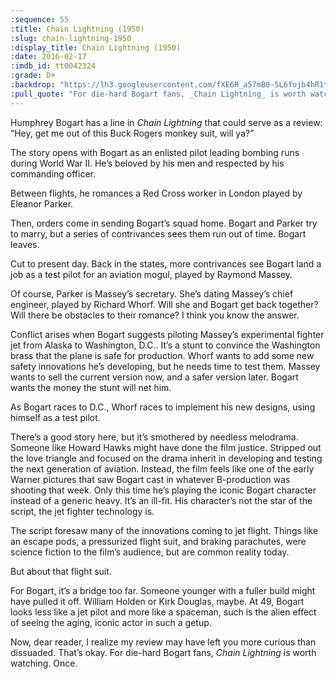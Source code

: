 ```yaml
---
:sequence: 55
:title: Chain Lightning (1950)
:slug: chain-lightning-1950
:display_title: Chain Lightning (1950)
:date: 2016-02-17
:imdb_id: tt0042324
:grade: D+
:backdrop: "https://lh3.googleusercontent.com/fXE6R_a57mB0-5L6fujb4hR1tEKUQ9FdNVRfjfmNjtwHrQHXAm5QJ8MOKSyLkERibOmdMlUcLRcv=w1000-rj"
:pull_quote: "For die-hard Bogart fans, _Chain Lightning_ is worth watching. Once."
---
```


Humphrey Bogart has a line in _Chain Lightning_ that could serve as a review: “Hey, get me out of this Buck Rogers monkey suit, will ya?”

The story opens with Bogart as an enlisted pilot leading bombing runs during World War II. He’s beloved by his men and respected by his commanding officer.

Between flights, he romances a Red Cross worker in London played by Eleanor Parker.

Then, orders come in sending Bogart’s squad home. Bogart and Parker try to marry, but a series of contrivances sees them run out of time. Bogart leaves.

Cut to present day. Back in the states, more contrivances see Bogart land a job as a test pilot for an aviation mogul, played by Raymond Massey.

Of course, Parker is Massey’s secretary. She’s dating Massey’s chief engineer, played by Richard Whorf. Will she and Bogart get back together? Will there be obstacles to their romance? I think you know the answer.

Conflict arises when Bogart suggests piloting Massey’s experimental fighter jet from Alaska to Washington, D.C.. It’s a stunt to convince the Washington brass that the plane is safe for production. Whorf wants to add some new safety innovations he’s developing, but he needs time to test them. Massey wants to sell the current version now, and a safer version later. Bogart wants the money the stunt will net him.

As Bogart races to D.C., Whorf races to implement his new designs, using himself as a test pilot.

There’s a good story here, but it’s smothered by needless melodrama. Someone like Howard Hawks might have done the film justice. Stripped out the love triangle and focused on the drama inherit in developing and testing the next generation of aviation. Instead, the film feels like one of the early Warner pictures that saw Bogart cast in whatever B-production was shooting that week. Only this time he’s playing the iconic Bogart character instead of a generic heavy. It’s an ill-fit. His character’s not the star of the script, the jet fighter technology is.

The script foresaw many of the innovations coming to jet flight. Things like an escape pods, a pressurized flight suit, and braking parachutes, were science fiction to the film’s audience, but are common reality today. 

But about that flight suit.

For Bogart, it’s a bridge too far. Someone younger with a fuller build might have pulled it off. William Holden or Kirk Douglas, maybe. At 49, Bogart looks less like a jet pilot and more like a spaceman, such is the alien effect of seeing the aging, iconic actor in such a getup.

Now, dear reader, I realize my review may have left you more curious than dissuaded. That’s okay. For die-hard Bogart fans, _Chain Lightning_ is worth watching. Once.